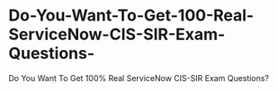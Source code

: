 # Do-You-Want-To-Get-100-Real-ServiceNow-CIS-SIR-Exam-Questions-
Do You Want To Get 100% Real ServiceNow CIS-SIR Exam Questions?
